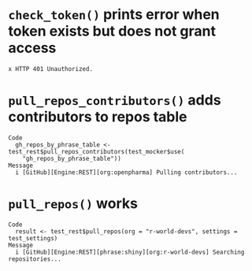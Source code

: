 # `check_token()` prints error when token exists but does not grant access

    x HTTP 401 Unauthorized.

# `pull_repos_contributors()` adds contributors to repos table

    Code
      gh_repos_by_phrase_table <- test_rest$pull_repos_contributors(test_mocker$use(
        "gh_repos_by_phrase_table"))
    Message
      i [GitHub][Engine:REST][org:openpharma] Pulling contributors...

# `pull_repos()` works

    Code
      result <- test_rest$pull_repos(org = "r-world-devs", settings = test_settings)
    Message
      i [GitHub][Engine:REST][phrase:shiny][org:r-world-devs] Searching repositories...

